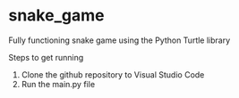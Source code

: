 # snake_game
Fully functioning snake game using the Python Turtle library


Steps to get running
1. Clone the github repository to Visual Studio Code
2. Run the main.py file
